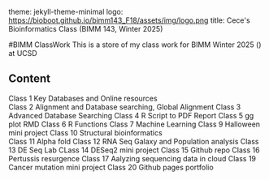 theme: jekyll-theme-minimal 
logo: https://bioboot.github.io/bimm143_F18/assets/img/logo.png
title: Cece's Bioinformatics Class (BIMM 143, Winter 2025)

#BIMM ClassWork 
This is a store of my class work for BIMM Winter 2025 () at UCSD 

## Content 
Class 1 Key Databases and Online resources       
Class 2 Alignment and Database searching, Global Alignment 
Class 3 Advanced Database Searching 
Class 4 R Script to PDF Report 
Class 5 gg plot RMD 
Class 6 R Functions 
Class 7 Machine Learning 
Class 9 Halloween mini project 
Class 10 Structural bioinformatics     
Class 11 Alpha fold 
Class 12 RNA Seq Galaxy and Population analysis 
Class 13 DE Seq Lab 
CLass 14 DESeq2 mini project 
Class 15 Github repo 
Class 16 Pertussis resurgence 
Class 17 Aalyzing sequencing data in cloud 
Class 19 Cancer mutation mini project 
Class 20 Github pages portfolio 
